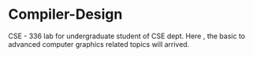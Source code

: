 # Compiler-Design
CSE - 336 lab for undergraduate student of CSE dept. Here , the basic to advanced computer graphics related topics will arrived.
